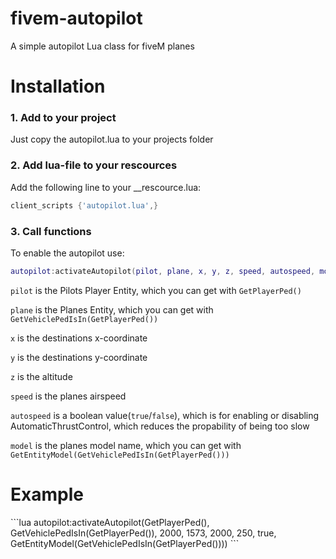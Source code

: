 # fivem-autopilot
A simple autopilot Lua class for fiveM planes
<h1>Installation</h1>

<h3>1. Add to your project</h3>
   Just copy the autopilot.lua to your projects folder

<h3>2. Add lua-file to your rescources</h3>
   Add the following line to your __rescource.lua:
  
  ```lua
client_scripts {'autopilot.lua',}
```
  
<h3>3. Call functions</h3>
   To enable the autopilot use: 
   
   ```lua
   autopilot:activateAutopilot(pilot, plane, x, y, z, speed, autospeed, model)
   ```
   `pilot` is the Pilots Player Entity, which you can get with `GetPlayerPed()`
   
   `plane` is the Planes Entity, which you can get with `GetVehiclePedIsIn(GetPlayerPed())`
   
   `x` is the destinations x-coordinate
   
   `y` is the destinations y-coordinate
   
   `z` is the altitude
   
   `speed` is the planes airspeed
   
   `autospeed` is a boolean value(`true`/`false`), which is for enabling or disabling AutomaticThrustControl, which reduces the propability of being too slow
   
   `model` is the planes model name, which you can get with `GetEntityModel(GetVehiclePedIsIn(GetPlayerPed()))`
   

<h1>Example</h1>
```lua
autopilot:activateAutopilot(GetPlayerPed(), GetVehiclePedIsIn(GetPlayerPed()), 2000, 1573, 2000, 250, true, GetEntityModel(GetVehiclePedIsIn(GetPlayerPed())))
```
